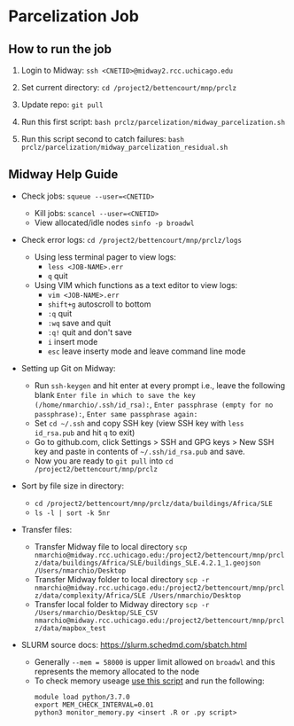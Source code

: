 # Parcelization Job #

## How to run the job ##

1. Login to Midway: `ssh <CNETID>@midway2.rcc.uchicago.edu` 

2. Set current directory: `cd /project2/bettencourt/mnp/prclz`

2. Update repo: `git pull`

3. Run this first script: `bash prclz/parcelization/midway_parcelization.sh`

4. Run this script second to catch failures: `bash prclz/parcelization/midway_parcelization_residual.sh`

## Midway Help Guide ##

* Check jobs: `squeue --user=<CNETID>` 
    * Kill jobs: `scancel --user=<CNETID>`
    * View allocated/idle nodes `sinfo -p broadwl`

* Check error logs: `cd /project2/bettencourt/mnp/prclz/logs`
    * Using less terminal pager to view logs:
      * `less <JOB-NAME>.err`
      * `q` quit
    * Using VIM which functions as a text editor to view logs:
      * `vim <JOB-NAME>.err`
      * `shift+g` autoscroll to bottom
      * `:q` quit
      * `:wq` save and quit
      * `:q!` quit and don't save
      * `i` insert mode
      * `esc` leave inserty mode and leave command line mode
      
* Setting up Git on Midway:
    * Run `ssh-keygen` and hit enter at every prompt i.e., leave the following blank `Enter file in which to save the key (/home/nmarchio/.ssh/id_rsa):`, `Enter passphrase (empty for no passphrase):`, `Enter same passphrase again:`
    * Set `cd ~/.ssh` and copy SSH key (view SSH key with `less id_rsa.pub` and hit `q` to exit)
    * Go to github.com, click Settings > SSH and GPG keys > New SSH key and paste in contents of `~/.ssh/id_rsa.pub` and save.
    * Now you are ready to `git pull` into `cd /project2/bettencourt/mnp/prclz`


* Sort by file size in directory:
    * `cd /project2/bettencourt/mnp/prclz/data/buildings/Africa/SLE`
    * `ls -l | sort -k 5nr`

* Transfer files: 
    * Transfer Midway file to local directory `scp nmarchio@midway.rcc.uchicago.edu:/project2/bettencourt/mnp/prclz/data/buildings/Africa/SLE/buildings_SLE.4.2.1_1.geojson /Users/nmarchio/Desktop`
    * Transfer Midway folder to local directory `scp -r nmarchio@midway.rcc.uchicago.edu:/project2/bettencourt/mnp/prclz/data/complexity/Africa/SLE /Users/nmarchio/Desktop`
    * Transfer local folder to Midway directory `scp -r /Users/nmarchio/Desktop/SLE_CSV nmarchio@midway.rcc.uchicago.edu:/project2/bettencourt/mnp/prclz/data/mapbox_test`

* SLURM source docs: https://slurm.schedmd.com/sbatch.html 
    * Generally `--mem = 58000` is upper limit allowed on `broadwl` and this represents the memory allocated to the node
    * To check memory useage [use this script](https://github.com/rcc-uchicago/R-large-scale/blob/master/monitor_memory.py) and run the following:
      ```
      module load python/3.7.0
      export MEM_CHECK_INTERVAL=0.01
      python3 monitor_memory.py <insert .R or .py script>
      ```


